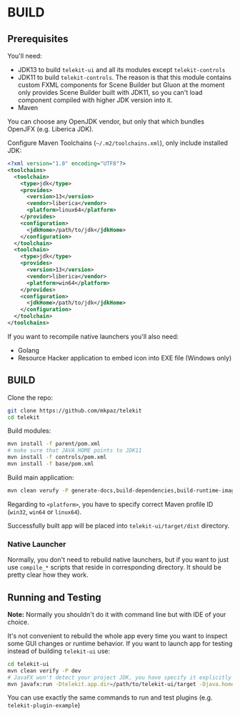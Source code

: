 # BUILD

## Prerequisites

You'll need:

* JDK13 to build `telekit-ui` and all its modules except `telekit-controls`
* JDK11 to build `telekit-controls`. The reason is that this module contains custom FXML components for Scene Builder but Gluon at the moment only provides Scene Builder built with JDK11, so you can't load component compiled with higher JDK version into it.
* Maven

You can choose any OpenJDK vendor, but only that which bundles OpenJFX (e.g. Liberica JDK).

Configure Maven Toolchains (`~/.m2/toolchains.xml`), only include installed JDK:

```xml
<?xml version="1.0" encoding="UTF8"?>
<toolchains>
  <toolchain>
    <type>jdk</type>
    <provides>
      <version>13</version>
      <vendor>liberica</vendor>
      <platform>linux64</platform>
    </provides>
    <configuration>
      <jdkHome>/path/to/jdk</jdkHome>
    </configuration>
  </toolchain>
  <toolchain>
    <type>jdk</type>
    <provides>
      <version>13</version>
      <vendor>liberica</vendor>
      <platform>win64</platform>
    </provides>
    <configuration>
      <jdkHome>/path/to/jdk</jdkHome>
    </configuration>
  </toolchain>
</toolchains>
```
If you want to recompile native launchers you'll also need:

* Golang
* Resource Hacker application to embed icon into EXE file (Windows only)


## BUILD

Clone the repo:

```sh
git clone https://github.com/mkpaz/telekit
cd telekit
```

Build modules:

```sh
mvn install -f parent/pom.xml
# make sure that JAVA_HOME points to JDK11
mvn install -f controls/pom.xml
mvn install -f base/pom.xml
```

Build main application:

```sh
mvn clean verufy -P generate-docs,build-dependencies,build-runtime-image,<platform> -f telekit-ui/pom.xml
```

Regarding to `<platform>`, you have to specify correct Maven profile ID (`win32`, `win64` or `linux64`).

Successfully built app will be placed into `telekit-ui/target/dist` directory.

### Native Launcher

Normally, you don't need to rebuild native launchers, but if you want to just use `compile_*` scripts that reside in corresponding directory. It should be pretty clear how they work.


## Running and Testing

**Note:** Normally you shouldn't do it with command line but with IDE of your choice. 

It's not convenient to rebuild the whole app every time you want to inspect some GUI changes or runtime behavior. If you want to launch app for testing instead of building `telekit-ui` use:

```sh
cd telekit-ui
mvn clean verify -P dev
# JavaFX won't detect your project JDK, you have specify it explicitly
mvn javafx:run -Dtelekit.app.dir=/path/to/telekit-ui/target -Djava.home=/path/to/jdk
```

You can use exactly the same commands to run and test plugins (e.g. `telekit-plugin-example`)

